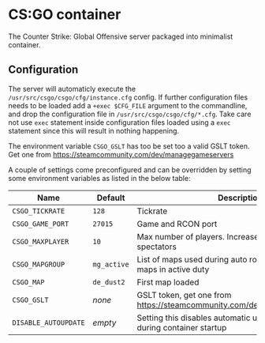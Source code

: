 # CS:GO container

The Counter Strike: Global Offensive server packaged into minimalist container.

## Configuration

The server will automaticly execute the `/usr/src/csgo/csgo/cfg/instance.cfg` config. If further configuration files needs to be loaded add a `+exec $CFG_FILE` argument to the commandline, and drop the configuration file in `/usr/src/csgo/csgo/cfg/*.cfg`. Take care not use `exec` statement inside configuration files loaded using a `exec` statement since this will result in nothing happening.

The environment variable `CSGO_GSLT` has too be set too a valid GSLT token. Get one from https://steamcommunity.com/dev/managegameservers

A couple of settings come preconfigured and can be overridden by setting some environment variables as listed in the below table:

Name | Default | Description
-----|---------|------------
`CSGO_TICKRATE` | `128` | Tickrate
`CSGO_GAME_PORT` | `27015` | Game and RCON port
`CSGO_MAXPLAYER` | `10` | Max number of players. Increase to allow for spectators
`CSGO_MAPGROUP` | `mg_active` | List of maps used during auto rotation. Defaults to maps in active duty
`CSGO_MAP` | `de_dust2` | First map loaded
`CSGO_GSLT` | *none* | GSLT token, get one from https://steamcommunity.com/dev/managegameservers
`DISABLE_AUTOUPDATE` | *empty* | Setting this disables automatic updating of CS:GO during container startup
